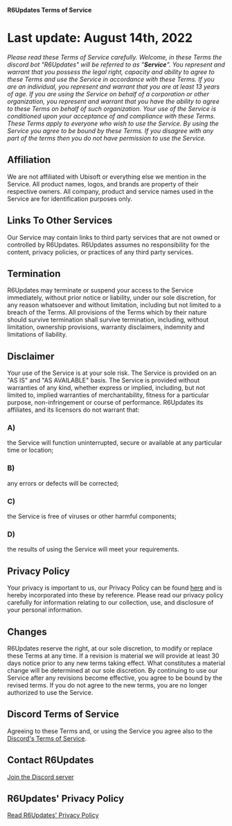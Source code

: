**R6Updates Terms of Service**
# Last update: August 14th, 2022
*Please read these Terms of Service carefully.*
*Welcome, in these Terms the discord bot "R6Updates" will be referred to as "**Service**".*
*You represent and warrant that you possess the legal right, capacity and ability to agree to these Terms and use the Service in accordance with these Terms. If you are an individual, you represent and warrant that you are at least 13 years of age.
If you are using the Service on behalf of a corporation or other organization, you represent and warrant that you have the ability to agree to these Terms on behalf of such organization.*
*Your use of the Service is conditioned upon your acceptance of and compliance with these Terms. These Terms apply to everyone who wish to use the Service.*
*By using the Service you agree to be bound by these Terms. If you disagree with any part of the terms then you do not have permission to use the Service.*
## Affiliation
We are not affiliated with Ubisoft or everything else we mention in the Service. All product names, logos, and brands are property of their respective owners. All company, product and service names used in the Service are for identification purposes only.
## Links To Other Services
Our Service may contain links to third party services that are not owned or controlled by R6Updates.
R6Updates assumes no responsibility for the content, privacy policies, or practices of any third party services.
## Termination
R6Updates may terminate or suspend your access to the Service immediately, without prior notice or liability, under our sole discretion, for any reason whatsoever and without limitation, including but not limited to a breach of the Terms.
All provisions of the Terms which by their nature should survive termination shall survive termination, including, without limitation, ownership provisions, warranty disclaimers, indemnity and limitations of liability.
## Disclaimer
Your use of the Service is at your sole risk. The Service is provided on an "AS IS" and "AS AVAILABLE" basis. The Service is provided without warranties of any kind, whether express or implied, including, but not limited to, implied warranties of merchantability, fitness for a particular purpose, non-infringement or course of performance.
R6Updates its affiliates, and its licensors do not warrant that:
### A)
the Service will function uninterrupted, secure or available at any particular time or location;
### B)
any errors or defects will be corrected;
### C)
the Service is free of viruses or other harmful components;
### D)
the results of using the Service will meet your requirements.
## Privacy Policy
Your privacy is important to us, our Privacy Policy can be found [here](/privacy-policy.md) and is hereby incorporated into these by reference. Please read our privacy policy carefully for information relating to our collection, use, and disclosure of your personal information.
## Changes
R6Updates reserve the right, at our sole discretion, to modify or replace these Terms at any time. If a revision is material we will provide at least 30 days notice prior to any new terms taking effect. What constitutes a material change will be determined at our sole discretion.
By continuing to use our Service after any revisions become effective, you agree to be bound by the revised terms. If you do not agree to the new terms, you are no longer authorized to use the Service.
## Discord Terms of Service
Agreeing to these Terms and, or using the Service you agree also to the [Discord's Terms of Service](https://discord.com/terms).
## Contact R6Updates
[Join the Discord server](https://discord.gg/jpHSJsm)
## R6Updates' Privacy Policy
[Read R6Updates' Privacy Policy](/privacy-policy.md)
